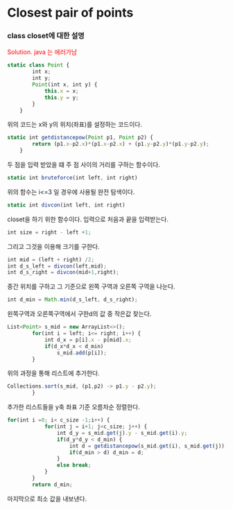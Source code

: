 # Closest pair of points
### class closet에 대한 설명

<span style="color:red">Solution. java 는 에러가남</span>

```javascript
static class Point {
		int x;
		int y;
		Point(int x, int y) {
			this.x = x;
			this.y = y;
		}
	}
```

위의 코드는 x와 y의 위치(좌표)를 설정하는 코드이다.


```javascript
static int getdistancepow(Point p1, Point p2) {
		return (p1.x-p2.x)*(p1.x-p2.x) + (p1.y-p2.y)*(p1.y-p2.y);
	}
```

두 점을 입력 받았을 떄 주 점 사이의 거리를 구하는 함수이다.


```javascript
static int bruteforce(int left, int right)
```

위의 함수는 i<=3 일 경우에 사용될 완전 탐색이다.

```javascript
static int divcon(int left, int right)
```

closet을 하기 위한 함수이다. 입력으로 처음과 끝을 입력받는다.

```javascript
int size = right - left +1;
```

그리고 그것을 이용해 크기를 구한다.

```javascript
int mid = (left + right) /2;
int d_s_left = divcon(left,mid);
int d_s_right = divcon(mid+1,right);
```

중간 위치를 구하고  그 기준으로 왼쪽 구역과 오른쪽 구역을 나눈다.

```javascript
int d_min = Math.min(d_s_left, d_s_right);
```

왼쪽구역과 오른쪽구역에서 구한d의 값 중 작은값 찾는다.

```javascript
List<Point> s_mid = new ArrayList<>(); 
		for(int i = left; i<= right; i++) {
			int d_x = p[i].x - p[mid].x;
			if(d_x*d_x < d_min)
				s_mid.add(p[i]); 
		}
```

위의 과정을 통해 리스트에 추가한다.

```javascript
Collections.sort(s_mid, (p1,p2) -> p1.y - p2.y); 
		}
```

추가한 리스트들을 y축 좌표 기준 오름차순 정렬한다.

```javascript
for(int i =0; i< c_size -1;i++) {
			for(int j = i+1; j<c_size; j++) {
				int d_y = s_mid.get(j).y - s_mid.get(i).y;
				if(d_y*d_y < d_min) {
					int d = getdistancepow(s_mid.get(i), s_mid.get(j));
					if(d_min > d) d_min = d;
				}
				else break;
			}
		}
		return d_min;
```

마지막으로 최소 값을 내보낸다.
